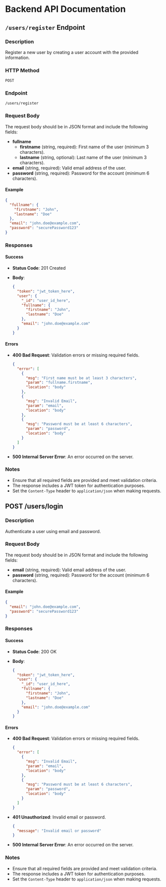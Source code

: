 # Backend API Documentation

## `/users/register` Endpoint

### Description

Register a new user by creating a user account with the provided information.

### HTTP Method

`POST`

### Endpoint

`/users/register`

### Request Body

The request body should be in JSON format and include the following fields:

- **fullname**
  - **firstname** (string, required): First name of the user (minimum 3 characters).
  - **lastname** (string, optional): Last name of the user (minimum 3 characters).
- **email** (string, required): Valid email address of the user.
- **password** (string, required): Password for the account (minimum 6 characters).

#### Example

```json
{
  "fullname": {
    "firstname": "John",
    "lastname": "Doe"
  },
  "email": "john.doe@example.com",
  "password": "securePassword123"
}
```

### Responses

#### Success

- **Status Code**: 201 Created
- **Body**:

  ```json
  {
    "token": "jwt_token_here",
    "user": {
      "_id": "user_id_here",
      "fullname": {
        "firstname": "John",
        "lastname": "Doe"
      },
      "email": "john.doe@example.com"
    }
  }
  ```

#### Errors

- **400 Bad Request**: Validation errors or missing required fields.

  ```json
  {
    "error": [
      {
        "msg": "First name must be at least 3 characters",
        "param": "fullname.firstname",
        "location": "body"
      },
      {
        "msg": "Invalid Email",
        "param": "email",
        "location": "body"
      },
      {
        "msg": "Password must be at least 6 characters",
        "param": "password",
        "location": "body"
      }
    ]
  }
  ```

- **500 Internal Server Error**: An error occurred on the server.

### Notes

- Ensure that all required fields are provided and meet validation criteria.
- The response includes a JWT token for authentication purposes.
- Set the `Content-Type` header to `application/json` when making requests.

## POST /users/login

### Description

Authenticate a user using email and password.

### Request Body

The request body should be in JSON format and include the following fields:

- **email** (string, required): Valid email address of the user.
- **password** (string, required): Password for the account (minimum 6 characters).

#### Example

```json
{
  "email": "john.doe@example.com",
  "password": "securePassword123"
}
```

### Responses

#### Success

- **Status Code**: 200 OK
- **Body**:

  ```json
  {
    "token": "jwt_token_here",
    "user": {
      "_id": "user_id_here",
      "fullname": {
        "firstname": "John",
        "lastname": "Doe"
      },
      "email": "john.doe@example.com"
    }
  }
  ```

#### Errors

- **400 Bad Request**: Validation errors or missing required fields.

  ```json
  {
    "error": [
      {
        "msg": "Invalid Email",
        "param": "email",
        "location": "body"
      },
      {
        "msg": "Password must be at least 6 characters",
        "param": "password",
        "location": "body"
      }
    ]
  }
  ```

- **401 Unauthorized**: Invalid email or password.

  ```json
  {
    "message": "Invalid email or password"
  }
  ```

- **500 Internal Server Error**: An error occurred on the server.

### Notes

- Ensure that all required fields are provided and meet validation criteria.
- The response includes a JWT token for authentication purposes.
- Set the `Content-Type` header to `application/json` when making requests.